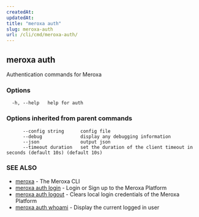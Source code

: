 ```yaml
---
createdAt: 
updatedAt: 
title: "meroxa auth"
slug: meroxa-auth
url: /cli/cmd/meroxa-auth/
---
```

## meroxa auth

Authentication commands for Meroxa

### Options

```
  -h, --help   help for auth
```

### Options inherited from parent commands

```
      --config string      config file
      --debug              display any debugging information
      --json               output json
      --timeout duration   set the duration of the client timeout in seconds (default 10s) (default 10s)
```

### SEE ALSO

* [meroxa](/cli/cmd/meroxa/)	 - The Meroxa CLI
* [meroxa auth login](/cli/cmd/meroxa-auth-login/)	 - Login or Sign up to the Meroxa Platform
* [meroxa auth logout](/cli/cmd/meroxa-auth-logout/)	 - Clears local login credentials of the Meroxa Platform
* [meroxa auth whoami](/cli/cmd/meroxa-auth-whoami/)	 - Display the current logged in user


